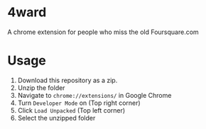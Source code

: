 # 4ward
A chrome extension for people who miss the old Foursquare.com


# Usage 

1. Download this repository as a zip. 
2. Unzip the folder
3. Navigate to `chrome://extensions/` in Google Chrome 
4. Turn `Developer Mode` on (Top right corner) 
5. Click `Load Unpacked` (Top left corner) 
6. Select the unzipped folder 

